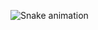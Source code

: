 ![Snake animation](https://github.com/natspindola/natspindola/blob/output/github-contribution-grid-snake.svg)
